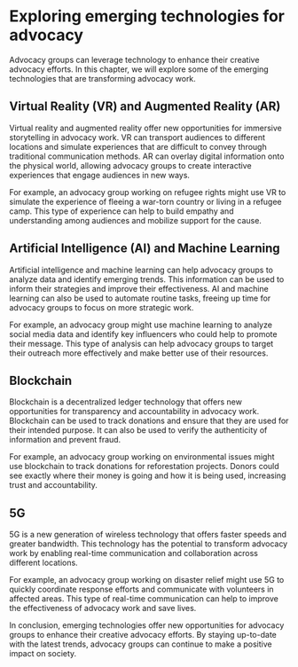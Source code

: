 # Exploring emerging technologies for advocacy

Advocacy groups can leverage technology to enhance their creative advocacy efforts. In this chapter, we will explore some of the emerging technologies that are transforming advocacy work.

Virtual Reality (VR) and Augmented Reality (AR)
-----------------------------------------------

Virtual reality and augmented reality offer new opportunities for immersive storytelling in advocacy work. VR can transport audiences to different locations and simulate experiences that are difficult to convey through traditional communication methods. AR can overlay digital information onto the physical world, allowing advocacy groups to create interactive experiences that engage audiences in new ways.

For example, an advocacy group working on refugee rights might use VR to simulate the experience of fleeing a war-torn country or living in a refugee camp. This type of experience can help to build empathy and understanding among audiences and mobilize support for the cause.

Artificial Intelligence (AI) and Machine Learning
-------------------------------------------------

Artificial intelligence and machine learning can help advocacy groups to analyze data and identify emerging trends. This information can be used to inform their strategies and improve their effectiveness. AI and machine learning can also be used to automate routine tasks, freeing up time for advocacy groups to focus on more strategic work.

For example, an advocacy group might use machine learning to analyze social media data and identify key influencers who could help to promote their message. This type of analysis can help advocacy groups to target their outreach more effectively and make better use of their resources.

Blockchain
----------

Blockchain is a decentralized ledger technology that offers new opportunities for transparency and accountability in advocacy work. Blockchain can be used to track donations and ensure that they are used for their intended purpose. It can also be used to verify the authenticity of information and prevent fraud.

For example, an advocacy group working on environmental issues might use blockchain to track donations for reforestation projects. Donors could see exactly where their money is going and how it is being used, increasing trust and accountability.

5G
---

5G is a new generation of wireless technology that offers faster speeds and greater bandwidth. This technology has the potential to transform advocacy work by enabling real-time communication and collaboration across different locations.

For example, an advocacy group working on disaster relief might use 5G to quickly coordinate response efforts and communicate with volunteers in affected areas. This type of real-time communication can help to improve the effectiveness of advocacy work and save lives.

In conclusion, emerging technologies offer new opportunities for advocacy groups to enhance their creative advocacy efforts. By staying up-to-date with the latest trends, advocacy groups can continue to make a positive impact on society.

